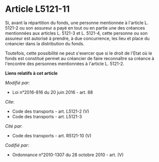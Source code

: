 # Article L5121-11

Si, avant la répartition du fonds, une personne mentionnée à l'article L. 5121-2 ou son assureur a payé en tout ou en partie
une des créances mentionnées aux articles L. 5121-3 et L. 5121-4, cette personne ou son assureur est autorisé à prendre, à
due concurrence, les lieu et place du créancier dans la distribution du fonds. 

Toutefois, cette possibilité ne peut s'exercer que si le droit de l'Etat où le fonds est constitué permet au créancier de
faire reconnaître sa créance à l'encontre des personnes mentionnées à l'article L. 5121-2.

**Liens relatifs à cet article**

_Modifié par_:

  - Loi n°2016-816 du 20 juin 2016 - art. 88

_Cite_:

  - Code des transports - art. L5121-2 (V)
  - Code des transports - art. L5121-3

_Cité par_:

  - Code des transports - art. R5121-10 (V)

_Codifié par_:

  - Ordonnance n°2010-1307 du 28 octobre 2010 - art. (V)
